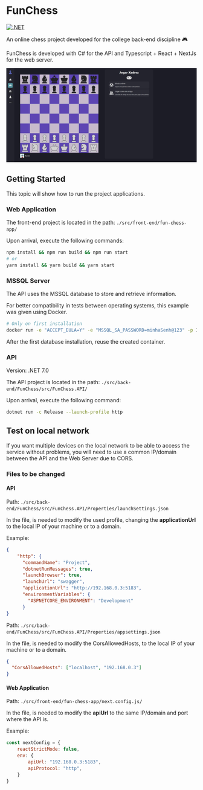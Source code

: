 # FunChess

[![.NET](https://github.com/leonardo-tx/FunChess/actions/workflows/dotnet.yml/badge.svg)](https://github.com/leonardo-tx/FunChess/actions/workflows/dotnet.yml)

An online chess project developed for the college back-end discipline :video_game:

FunChess is developed with C# for the API and Typescript + React + NextJs for the web server.

![An image of a Chess board](images/play-page.jpg?raw=true)

## Getting Started

This topic will show how to run the project applications.

### Web Application

The front-end project is located in the path: ```./src/front-end/fun-chess-app/```

Upon arrival, execute the following commands:

```bash
npm install && npm run build && npm run start
# or
yarn install && yarn build && yarn start
```

### MSSQL Server

The API uses the MSSQL database to store and retrieve information.

For better compatibility in tests between operating systems, this example was given using Docker.

```bash
# Only on first installation
docker run -e "ACCEPT_EULA=Y" -e "MSSQL_SA_PASSWORD=minhaSenh@123" -p 1433:1433 -d mcr.microsoft.com/mssql/server:2022-latest
```

After the first database installation, reuse the created container.

### API

Version: .NET 7.0

The API project is located in the path: ```./src/back-end/FunChess/src/FunChess.API/```

Upon arrival, execute the following command:

```bash
dotnet run -c Release --launch-profile http
```

## Test on local network

If you want multiple devices on the local network to be able to 
access the service without problems, you will need to use a common 
IP/domain between the API and the Web Server due to CORS.

### Files to be changed

#### API

Path: ```./src/back-end/FunChess/src/FunChess.API/Properties/launchSettings.json```

In the file, is needed to modify the used profile, changing the 
**applicationUrl** to the local IP of your machine or to a domain.

Example:

```json
{
    "http": {
      "commandName": "Project",
      "dotnetRunMessages": true,
      "launchBrowser": true,
      "launchUrl": "swagger",
      "applicationUrl": "http://192.168.0.3:5183",
      "environmentVariables": {
        "ASPNETCORE_ENVIRONMENT": "Development"
      }
}
```

Path: ```./src/back-end/FunChess/src/FunChess.API/Properties/appsettings.json```

In the file, is needed to modify the CorsAllowedHosts, to the local IP of your machine or to a domain.

```json
{
  "CorsAllowedHosts": ["localhost", "192.168.0.3"]
}
```

#### Web Application

Path: ```./src/front-end/fun-chess-app/next.config.js/```

In the file, is needed to modify the **apiUrl** to the same IP/domain and port where the API is.

Example:

```javascript
const nextConfig = {
    reactStrictMode: false,
    env: {
        apiUrl: "192.168.0.3:5183",
        apiProtocol: "http",
    }
}
```